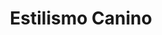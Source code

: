 ---
title: "Estilismo Canino"
url: /la-linea-de-la-concepcion/estilismo-canino/
shop: peluquería canina
---